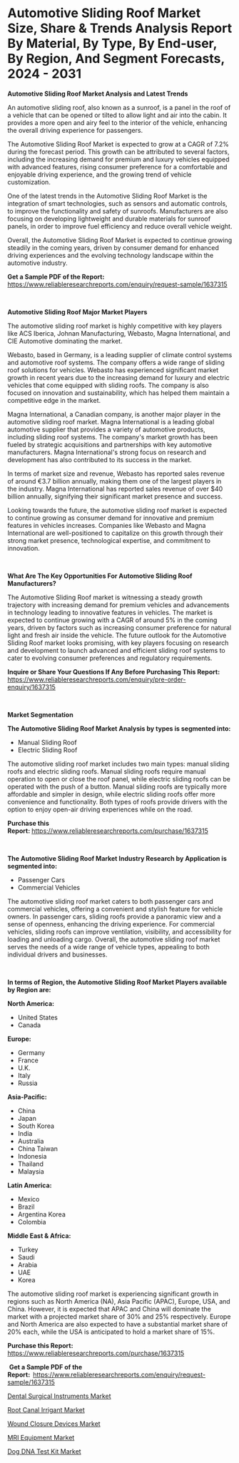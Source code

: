<p><h1>Automotive Sliding Roof Market Size, Share & Trends Analysis Report By Material, By Type, By End-user, By Region, And Segment Forecasts, 2024 - 2031</h1></p><p><strong>Automotive Sliding Roof Market Analysis and Latest Trends</strong></p>
<p><p>An automotive sliding roof, also known as a sunroof, is a panel in the roof of a vehicle that can be opened or tilted to allow light and air into the cabin. It provides a more open and airy feel to the interior of the vehicle, enhancing the overall driving experience for passengers.</p><p>The Automotive Sliding Roof Market is expected to grow at a CAGR of 7.2% during the forecast period. This growth can be attributed to several factors, including the increasing demand for premium and luxury vehicles equipped with advanced features, rising consumer preference for a comfortable and enjoyable driving experience, and the growing trend of vehicle customization.</p><p>One of the latest trends in the Automotive Sliding Roof Market is the integration of smart technologies, such as sensors and automatic controls, to improve the functionality and safety of sunroofs. Manufacturers are also focusing on developing lightweight and durable materials for sunroof panels, in order to improve fuel efficiency and reduce overall vehicle weight.</p><p>Overall, the Automotive Sliding Roof Market is expected to continue growing steadily in the coming years, driven by consumer demand for enhanced driving experiences and the evolving technology landscape within the automotive industry.</p></p>
<p><strong>Get a Sample PDF of the Report:&nbsp;</strong> <a href="https://www.reliableresearchreports.com/enquiry/request-sample/1637315">https://www.reliableresearchreports.com/enquiry/request-sample/1637315</a></p>
<p>&nbsp;</p>
<p><strong>Automotive Sliding Roof Major Market Players</strong></p>
<p><p>The automotive sliding roof market is highly competitive with key players like ACS Iberica, Johnan Manufacturing, Webasto, Magna International, and CIE Automotive dominating the market. </p><p>Webasto, based in Germany, is a leading supplier of climate control systems and automotive roof systems. The company offers a wide range of sliding roof solutions for vehicles. Webasto has experienced significant market growth in recent years due to the increasing demand for luxury and electric vehicles that come equipped with sliding roofs. The company is also focused on innovation and sustainability, which has helped them maintain a competitive edge in the market. </p><p>Magna International, a Canadian company, is another major player in the automotive sliding roof market. Magna International is a leading global automotive supplier that provides a variety of automotive products, including sliding roof systems. The company's market growth has been fueled by strategic acquisitions and partnerships with key automotive manufacturers. Magna International's strong focus on research and development has also contributed to its success in the market.</p><p>In terms of market size and revenue, Webasto has reported sales revenue of around €3.7 billion annually, making them one of the largest players in the industry. Magna International has reported sales revenue of over $40 billion annually, signifying their significant market presence and success.</p><p>Looking towards the future, the automotive sliding roof market is expected to continue growing as consumer demand for innovative and premium features in vehicles increases. Companies like Webasto and Magna International are well-positioned to capitalize on this growth through their strong market presence, technological expertise, and commitment to innovation.</p></p>
<p>&nbsp;</p>
<p><strong>What Are The Key Opportunities For Automotive Sliding Roof Manufacturers?</strong></p>
<p><p>The Automotive Sliding Roof market is witnessing a steady growth trajectory with increasing demand for premium vehicles and advancements in technology leading to innovative features in vehicles. The market is expected to continue growing with a CAGR of around 5% in the coming years, driven by factors such as increasing consumer preference for natural light and fresh air inside the vehicle. The future outlook for the Automotive Sliding Roof market looks promising, with key players focusing on research and development to launch advanced and efficient sliding roof systems to cater to evolving consumer preferences and regulatory requirements.</p></p>
<p><strong>Inquire or Share Your Questions If Any Before Purchasing This Report:</strong> <a href="https://www.reliableresearchreports.com/enquiry/pre-order-enquiry/1637315">https://www.reliableresearchreports.com/enquiry/pre-order-enquiry/1637315</a></p>
<p>&nbsp;</p>
<p><strong>Market Segmentation</strong></p>
<p><strong>The Automotive Sliding Roof Market Analysis by types is segmented into:</strong></p>
<p><ul><li>Manual Sliding Roof</li><li>Electric Sliding Roof</li></ul></p>
<p><p>The automotive sliding roof market includes two main types: manual sliding roofs and electric sliding roofs. Manual sliding roofs require manual operation to open or close the roof panel, while electric sliding roofs can be operated with the push of a button. Manual sliding roofs are typically more affordable and simpler in design, while electric sliding roofs offer more convenience and functionality. Both types of roofs provide drivers with the option to enjoy open-air driving experiences while on the road.</p></p>
<p><strong>Purchase this Report:&nbsp;</strong><a href="https://www.reliableresearchreports.com/purchase/1637315">https://www.reliableresearchreports.com/purchase/1637315</a></p>
<p>&nbsp;</p>
<p><strong>The Automotive Sliding Roof Market Industry Research by Application is segmented into:</strong></p>
<p><ul><li>Passenger Cars</li><li>Commercial Vehicles</li></ul></p>
<p><p>The automotive sliding roof market caters to both passenger cars and commercial vehicles, offering a convenient and stylish feature for vehicle owners. In passenger cars, sliding roofs provide a panoramic view and a sense of openness, enhancing the driving experience. For commercial vehicles, sliding roofs can improve ventilation, visibility, and accessibility for loading and unloading cargo. Overall, the automotive sliding roof market serves the needs of a wide range of vehicle types, appealing to both individual drivers and businesses.</p></p>
<p>&nbsp;</p>
<p><strong>In terms of Region, the Automotive Sliding Roof Market Players available by Region are:</strong></p>
<p>
    <p> <strong> North America: </strong>
        <ul>
            <li>United States</li>
            <li>Canada</li>
        </ul>
        </p> 
    <p> <strong> Europe: </strong>
        <ul>
            <li>Germany</li>
            <li>France</li>
            <li>U.K.</li>
            <li>Italy</li>
            <li>Russia</li>
        </ul>
        </p> 
    <p> <strong> Asia-Pacific: </strong>
        <ul>
            <li>China</li>
            <li>Japan</li>
            <li>South Korea</li>
            <li>India</li>
            <li>Australia</li>
            <li>China Taiwan</li>
            <li>Indonesia</li>
            <li>Thailand</li>
            <li>Malaysia</li>
        </ul>
        </p> 
    <p> <strong> Latin America: </strong>
        <ul>
            <li>Mexico</li>
            <li>Brazil</li>
            <li>Argentina Korea</li>
            <li>Colombia</li>
        </ul>
        </p> 
    <p> <strong> Middle East & Africa: </strong>
        <ul>
            <li>Turkey</li>
            <li>Saudi</li>
            <li>Arabia</li>
            <li>UAE</li>
            <li>Korea</li>
        </ul>
    </p>
    </p>
<p><p>The automotive sliding roof market is experiencing significant growth in regions such as North America (NA), Asia Pacific (APAC), Europe, USA, and China. However, it is expected that APAC and China will dominate the market with a projected market share of 30% and 25% respectively. Europe and North America are also expected to have a substantial market share of 20% each, while the USA is anticipated to hold a market share of 15%.</p></p>
<p><strong>Purchase this Report: </strong><a href="https://www.reliableresearchreports.com/purchase/1637315">https://www.reliableresearchreports.com/purchase/1637315</a></p>
<p>&nbsp;<strong>Get a Sample PDF of the Report:&nbsp;&nbsp;</strong><a href="https://www.reliableresearchreports.com/enquiry/request-sample/1637315">https://www.reliableresearchreports.com/enquiry/request-sample/1637315</a></p>
<p><strong></strong></p>
<p><p><a href="https://medium.com/@julianichols11972/dental-surgical-instruments-market-trends-and-market-analysis-forecasted-for-period-2024-2031-a3fcc1f9ff2e">Dental Surgical Instruments Market</a></p><p><a href="https://medium.com/@henrywheeler53/root-canal-irrigant-market-insights-into-market-cagr-market-trends-and-growth-strategies-7b56b9ae0b92">Root Canal Irrigant Market</a></p><p><a href="https://medium.com/@dexterhayes2023/wound-closure-devices-market-comprehensive-assessment-by-type-application-and-geography-4bba5e03bbf8">Wound Closure Devices Market</a></p><p><a href="https://medium.com/@henrywheeler53/mri-equipment-market-size-cagr-trends-2024-2030-fdc90ea8137a">MRI Equipment Market</a></p><p><a href="https://medium.com/@julianichols11972/dog-dna-test-kit-market-size-cagr-trends-2024-2030-209e0e35397e">Dog DNA Test Kit Market</a></p></p>